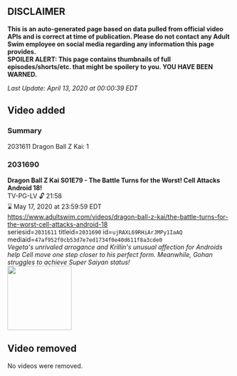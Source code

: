 ## DISCLAIMER
**This is an auto-generated page based on data pulled from official video APIs and is correct at time of publication. Please do not contact any Adult Swim employee on social media regarding any information this page provides.**  
**SPOILER ALERT: This page contains thumbnails of full episodes/shorts/etc. that might be spoilery to you. YOU HAVE BEEN WARNED.**  

_Last Update: April 13, 2020 at 00:00:39 EDT_
## Video added
### Summary
2031611 Dragon Ball Z Kai: 1  
### 2031690
**Dragon Ball Z Kai S01E79 - The Battle Turns for the Worst! Cell Attacks Android 18!**  
TV-PG-LV 🔓 21:58  
⌛ May 17, 2020 at 23:59:59 EDT  
https://www.adultswim.com/videos/dragon-ball-z-kai/the-battle-turns-for-the-worst-cell-attacks-android-18  
seriesid=`2031611` titleid=`2031690` id=`ujRAXL69RHiArJMPy1IaAQ` mediaid=`47af952f0cb53d7e7ed1734f0e40d611f8a3cde0`  
_Vegeta's unrivaled arrogance and Krillin's unusual affection for Androids help Cell move one step closer to his perfect form. Meanwhile, Gohan struggles to achieve Super Saiyan status!_  
<a href="https://media.cdn.adultswim.com/uploads/20191210/thumbnails/2_19121016916-dragonballzkai_079_air_cid-2W69V.jpg"><img src="https://media.cdn.adultswim.com/uploads/20191210/thumbnails/2_19121016916-dragonballzkai_079_air_cid-2W69V.jpg" height="144px" /></a>
## Video removed
No videos were removed.  
